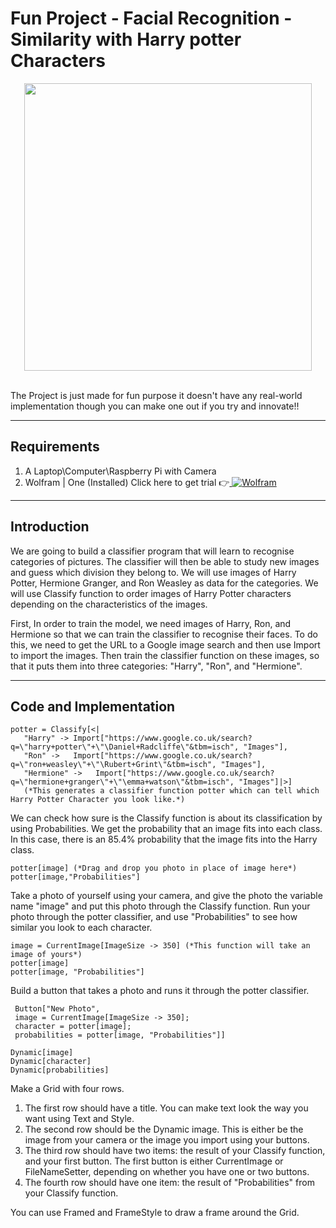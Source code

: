 # Fun Project - Facial Recognition - Similarity with Harry potter Characters
<p align="center">
  <img width="460" src="https://github.com/amandewatnitrr/Wolfram/blob/main/Fun%20Project%20-%20Faical%20Recog%20%5BHarry%20potter%5D/7cd53d36d121d839da9600ca055b01db.gif">
</p><br>
The Project is just made for fun purpose it doesn't have any real-world implementation though you can make one out if you try and innovate!!
<hr>

## Requirements

1. A Laptop\Computer\Raspberry Pi with Camera
2. Wolfram | One (Installed) Click here to get trial 👉<a href="https://account.wolfram.com/access/wolfram-one/trial"> ![Wolfram](https://img.shields.io/badge/Wolfram-DD1100?style=flat-square&logo=Wolfram&logoColor=white)</a>

<hr>

## Introduction

We are going to build a classifier program that will learn to recognise categories of pictures. The classifier will then be able to study new images and guess which division they belong to. We will use images of Harry Potter, Hermione Granger, and Ron Weasley as data for the categories. We will use Classify function to order images of Harry Potter characters depending on the characteristics of the images.

First, In order to train the model, we need images of Harry, Ron, and Hermione so that we can train the classifier to recognise their faces. To do this, we need to get the URL to a Google image search and then use Import to import the images. Then train the classifier function on these images, so that it puts them into three categories: "Harry", "Ron", and "Hermione".

<hr>

## Code and Implementation

```Wolfram
potter = Classify[<|
   "Harry" -> Import["https://www.google.co.uk/search?q=\"harry+potter\"+\"\Daniel+Radcliffe\"&tbm=isch", "Images"], 
   "Ron" ->   Import["https://www.google.co.uk/search?q=\"ron+weasley\"+\"\Rubert+Grint\"&tbm=isch", "Images"], 
   "Hermione" ->   Import["https://www.google.co.uk/search?q=\"hermione+granger\"+\"\emma+watson\"&tbm=isch", "Images"]|>]
   (*This generates a classifier function potter which can tell which Harry Potter Character you look like.*)
```

We can check how sure is the Classify function is about its classification by using Probabilities. We get the probability that an image fits into each class. In this case, there is an 85.4% probability that the image fits into the Harry class.

```Wolfram
potter[image] (*Drag and drop you photo in place of image here*)
potter[image,"Probabilities"]
```

Take a photo of yourself using your camera, and give the photo the variable name "image" and put this photo through the Classify function. 
Run your photo through the potter classifier, and use "Probabilities" to see how similar you look to each character.

```Wolfram
image = CurrentImage[ImageSize -> 350] (*This function will take an image of yours*)
potter[image]
potter[image, "Probabilities"]
```
Build a button that takes a photo and runs it through the potter classifier.
```Wolfram
 Button["New Photo",
 image = CurrentImage[ImageSize -> 350];
 character = potter[image];
 probabilities = potter[image, "Probabilities"]]
```
```Wolfram
Dynamic[image]
Dynamic[character]
Dynamic[probabilities]
```

Make a Grid with four rows.

1. The first row should have a title. You can make text look the way you want using Text and Style.
2. The second row should be the Dynamic image. This is either be the image from your camera or the image you import using your buttons.
3. The third row should have two items: the result of your Classify function, and your first button. The first button is either CurrentImage or FileNameSetter, depending on whether you have one or two buttons.
4. The fourth row should have one item: the result of "Probabilities" from your Classify function.

You can use Framed and FrameStyle to draw a frame around the Grid.
